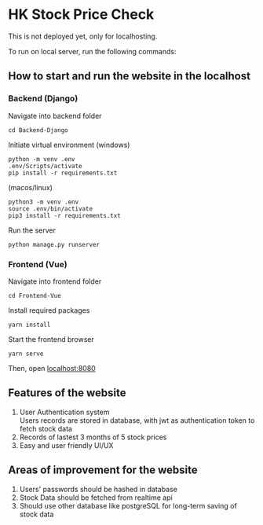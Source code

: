 # HK Stock Price Check

This is not deployed yet, only for localhosting.

To run on local server, run the following commands:

## How to start and run the website in the localhost

### Backend (Django)

Navigate into backend folder

    cd Backend-Django

Initiate virtual environment
(windows)

    python -m venv .env
    .env/Scripts/activate
    pip install -r requirements.txt

(macos/linux)

    python3 -m venv .env
    source .env/bin/activate
    pip3 install -r requirements.txt

Run the server

    python manage.py runserver

### Frontend (Vue)

Navigate into frontend folder

    cd Frontend-Vue

Install required packages

    yarn install

Start the frontend browser

    yarn serve

Then, open <localhost:8080>

## Features of the website

1. User Authentication system  
   Users records are stored in database, with jwt as authentication token to fetch stock data
2. Records of lastest 3 months of 5 stock prices
3. Easy and user friendly UI/UX

## Areas of improvement for the website

1. Users' passwords should be hashed in database
2. Stock Data should be fetched from realtime api
3. Should use other database like postgreSQL for long-term saving of stock data
